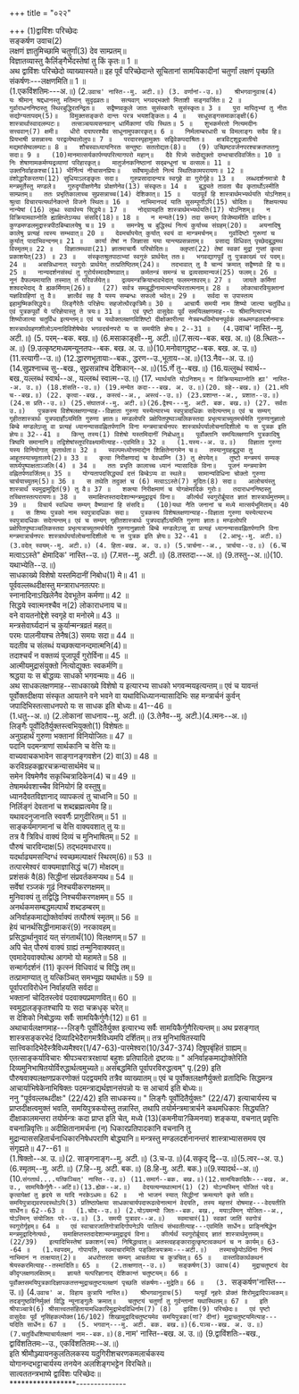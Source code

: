 +++
title = "०२२"

+++
(1)द्वाविंशः परिच्छेदः  
सङ्कर्षण उवाच(2)  
लक्षणं ज्ञातुमिच्छामि चतुर्णां(3) देव साम्प्रतम्॥  
विज्ञातव्यास्तु कैर्लिङ्गैर्भेदस्तेषां तु किं कृतः॥ 1 ॥  
अथ द्वाविंशः परिच्छेदो व्याख्यास्यते॥ इह पूर्वं परिच्छेदान्ते सूचितानां सामयिकादीनां चतुर्णां लक्षणं पृच्छति संकर्षणः---लक्षणमिति॥ 1 ॥  
(1.एकविंशतिमः---अ.॥) (2.`उवाच' नास्ति--मु. अटी.॥) (3. वर्णानां--उ.॥)  
श्रीभगवानुवाच(4)  
यः श्रीमान् श्रद्दधानस्तु मतिमान् सुदृढव्रतः॥  
सत्यवाग् भगवद्भक्तो मिताशी सङ्गवर्जितः॥ 2 ॥  
गुर्वाराधननिष्ठस्तु स्थिरबुद्धिरतन्द्रितः॥  
सद्वैष्णवकुले जातः सुसंस्कारैः सुसंस्कृतः॥ 3 ॥  
पुरा मापितृभ्यां तु नीतः सद्योग्यतापदम्(5)॥  
विमुक्तसङ्करो दान्तः परत्र भयशङ्कितः॥ 4 ॥  
साधुसङ्गसमाकाङ्क्षी(6) शास्त्रार्थास्वादलम्पटः॥  
तत्सञ्चयव्यसनवान् धार्मिकाणां पथि स्थितः॥ 5 ॥  
शुभकर्मरतो नित्यमदीनः सत्त्ववान्(7) क्षमी॥  
धीरो दयापरश्चैव साधूनामुपकारकृत्॥ 6 ॥  
निर्मलाम्बरधारी च विमलाङ्गः सदैव हि॥  
प्रियभाषी प्रसन्नास्यः परद्रव्येष्वलोलुपः॥ 7 ॥  
परदारस्पृहामुक्तः सद्विवेकपदाश्रितः॥  
क्षत्रविट्शूद्रजातीयो मद्यमांसेष्वलम्पटः॥ 8 ॥  
शौचस्वाध्यायनिरतः सन्तुष्टः सततोद्यतः(8)॥  
(9) उच्छिष्टवर्जनपरश्चक्रतप्ततनुः सदा॥ 9 ॥  
(10)मानमात्सर्यकार्पण्यपरित्यागपरो महान्॥  
दैवे पित्र्ये सदोद्युक्तो दम्भाचारविवर्जितः॥ 10 ॥  
निः शेषाणामकर्मण्यद्रव्याणां परिहारकृत्॥  
मातुर्जनकनिष्ठानां सद्बन्धूनां च वत्सलः॥ 11 ॥  
उक्तनिर्वाहकश्चा(11) भीर्नित्यं नीचासनप्रियः॥  
सर्वेषामूर्ध्वतो नित्यं स्थितिकामपरायणः॥ 12 ॥  
वंशोद्धारैकरतया(12) सुधियाऽलङ्कृतः सदा॥  
गुरुप्रसादादन्यत्र स्वगृहे वा गुरोर्गृहे॥ 13 ॥  
लब्धदर्शनमात्रो वै मन्त्रमूर्तेस्तु मण्डले॥  
गुरुदृग्वीक्षणेनैव प्रोक्षणेनेव(13) संस्कृतः॥ 14 ॥  
बुद्ध्यते तावता चैव कृतार्थोऽस्मीति साम्प्रतम्॥  
ततः प्रभृतिकालाच्च सुप्रसन्नाच्च(14) देशिकात्॥ 15 ॥  
पाठपूर्वं हि शास्त्रार्थमभ्यर्थयति योऽनिशम्॥  
श्रुत्वा विचारयत्यर्थानेकान्ते विजने स्थितः॥ 16 ॥  
नाभिमानपदं याति सुसम्पूर्णोऽपि(15) चोदितः॥  
शिक्षयत्यथ नान्येषां (16) लुब्धः स्वार्थस्य सिद्धये॥ 17 ॥  
नोद्‌ग्रायहति शास्त्रार्थमभ्यर्थयति(17) योऽनिशम्॥  
न विक्रियामवाप्नोति ह्याक्षिप्तेऽप्यथ संसदि(18)॥ 18 ॥  
न मन्यते(19) तदा सम्यग् विजेष्यामीति वादिनः॥  
कुण्डमण्डलमुद्रास्त्रपीठबिम्बालयेषु च॥ 19 ॥  
समन्त्रेषु च बुद्धिस्थं नित्यं कुर्याच्च संग्रहम्(20)॥  
अयनादिषु कालेषु प्रत्यहं त्वस्य सम्भवात्॥ 20 ॥  
देवमर्चापयेत् कुर्यात् स्वयं वा मान्त्रमर्चनम्॥  
गुर्वादिष्टो गुरूणां च कुर्यात् पादाभिवन्दनम्॥ 21 ॥  
कार्या तेषां न जिज्ञासा यया यान्त्यप्रसन्नताम्॥  
प्रसाद्य विधिवत् पृच्छेदबुद्धमथ विस्मृतम्॥ 22 ॥  
विज्ञातमथवा(21) ज्ञातमाचार्यैः परिचोदितः॥  
क्लृप्तां(22) तेषां स्वकां मुद्रां गुप्तां कृत्वा प्रकाशयेत्(23) ॥ 23 ॥  
संस्कृतश्रुतपाठाभ्यां स्वगुरुं प्रार्थयेत् ततः॥  
भगवद्यागपूर्वं तु पुत्रकाख्यं परं पदम्॥ 24 ॥  
असन्निधानात् स्वगुरोः प्रार्थयेत् तत्प्रतिष्ठितम्(24)॥  
तदभावात् तु वै चान्यं क्रमात् सद्वैष्णवो हि यः॥ 25 ॥  
नान्यदर्शनसंस्थं तु गुरोर्यस्मादवैष्णवात्॥  
कर्मतन्त्रं समन्त्रं च द्रव्यसामान्यजं(25) फलम्॥ 26 ॥  
नूनं वैफल्यमायाति तस्मात् तं परिवर्जयेत्॥  
द्रव्यमन्त्रक्रियाभावभेदात् फलमनश्वरम्॥ 27 ॥  
जायते कर्मिणां शश्वदभेदाद् वै ह्यकर्मिणाम्(26)॥  
(27) सर्वत्र समबुद्धीनामात्मन्यभिरतात्मनाम्॥ 28 ॥  
लोकाचारवियुक्तानां यज्ञविग्रहिणां तु वै॥  
ज्ञात्वैवं सह वै यस्य सम्बन्धः सफलो भवेत्॥ 29 ॥  
सर्वदा स उपास्तव्य इहामुष्मिकसिद्धये॥  
लिङ्गैरेतैः परिज्ञेयः सहजोत्थैरकृत्रिमैः॥ 30 ॥  
आचार्यैः समयी नाम शिष्यो जात्या चतुर्विधः॥  
एवं पुत्रकपूर्वो ये परिज्ञेयास्तु ते त्रयः॥ 31 ॥  
एवं पृष्टो वासुदेवः पूर्वं समयिलक्षणमाह--यः श्रीमानित्यारभ्य शिष्योजात्या चतुर्विध इत्यन्तम्॥ एवं च यथोक्तलक्षणविशिष्टो दीक्षोक्तरीत्या नेत्रबन्धविमोचनपूर्वकं लब्धमण्डलदर्शनमात्रः शास्त्रार्थग्रहणशीलोऽयनादिविशेषेष्वेव भगवदर्चनपरो यः स समयीति ज्ञेयः॥ 2--31 ॥  
(4.`उवाच' नास्ति--मु. अटी.॥) (5. परम्--बक. बख.॥) (6.मसाकाङ्क्षी--मु. अटी.॥)(7.सत्य--बक. बख. अ.॥) (8.त्थितः--अ.॥) (9.उत्कृष्टमध्यमन्यूनतपः--बक. बख. अ. उ.॥)(10.मनोवाग्‌दृष्ट--बक. बख. अ. उ.॥) (11.स्त्यागी--उ.॥) (12.द्धारणभूतायाः--बक., द्धरण--उ.,भूताय--अ.॥)(13.नैव--अ. उ.॥) (14.सुप्रश्नाच्च सु--बख., सुप्रसन्नांश्च देशिकान्--अ.॥)(15.र्णे तु--बख.॥) (16.यल्लुब्धं स्वार्थ--बख.,यल्लब्धं स्वार्थ--अ., यल्लब्धं स्वात्म--उ.॥) (17. `भ्यार्थयति योऽनिशम्॥ न विक्रियामवाप्नोति ह्या' नास्ति--अ. उ.॥) (18.शंसति--उ.॥) (19.मन्येत कदा---बख. अ. उ.॥)(20. ग्रहे--बख.॥) (21.मपि च--बख.॥) (22. कृत्वा--बख., कस्त्वं--अ., अस्त्वं--उ.॥) (23.प्रशान्त--अ., प्रशात--उ.॥)(24.स प्रति--उ.॥) (25.संघातजं--मु. अटी.॥)(26.द्वैश्य---मु. अटी. बक. बख.॥) (27. सर्वतः उ.॥)  
पुत्रकस्य विशेषलक्षणान्याह--विज्ञाता गुरुणा यस्येत्यारभ्य स्वपुत्रादधिकः सदेत्यन्तम्॥ एवं च सम्यग् गृहीतशास्त्रार्थः पुत्रपदार्होऽयमिति गुरुणा ज्ञातः॥ मण्डलोपरि प्रक्षेपितपुष्पाञ्चलिकस्तदा प्रभृत्यत्राच्युतमर्चयेति गुरुणानुज्ञातो बिम्बे मण्डलेऽप्सु वा प्रत्यहं ध्यानन्यासवह्नितर्पणानि विना मन्त्रमात्रार्चनपरः शास्त्रार्थपर्यालोचनादिशीलो यः स पुत्रक इति ज्ञेयः॥ 32--41 ॥  
किन्तु तस्य(1) विशेषो यस्तमिदानीं निबोधतु॥  
पूर्वोक्तानि समयिलक्षणानि पुत्रकादिषु त्रिष्वपि समानानि॥ तद्विशेषांस्तूपरिवक्ष्यामीत्याह--एवमिति॥ 32 ॥  
(1.यस्य--अ. उ.॥)  
विज्ञाता गुरुणा यस्य विनियोगात् कृतार्थता॥ 32 ॥  
स्वल्पमध्योत्तमाद्येन शिक्षितेनागमेन च॥  
तस्यानुग्रहबुद्ध्या तु आहूतस्याच्युतालये(2)॥ 33 ॥  
कृत्वा निरीक्षणाद्यं च देवधाम्नि (3) तु क्षेपयेत्॥  
तुष्टो मन्त्रमयं सम्यक् सार्घ्यपुष्पाक्षताञ्जलिः(4) ॥ 34 ॥  
ततः प्रभृति कालाच्च ध्यानं न्यासादिकं विना॥  
पूजनं मन्त्रमात्रेण वह्नितर्पणवर्जितम्॥ 35 ॥  
योग्यतापदसिद्ध्यर्थं दत्तं बिम्बेऽप्य वा स्थले॥  
सामान्यविधिना चोक्तो गुरुणा चार्चयाच्युतम्(5)॥ 36 ॥  
स तथेति तदुक्तं च (6) मत्वाऽऽस्ते(7) मुदितः(8) सदा॥  
आलोचयंस्तु शास्त्रार्थं स्वमुद्रामुद्रितं(9) तु वै॥ 37 ॥  
शक्त्या निरीक्षमाणं च योगक्षेमादिकं गुरोः॥  
तदाराधननिष्ठस्तु तच्चित्तस्तत्परायणः॥ 38 ॥  
समाक्षिप्तस्तदादेशान्मन्त्रमुद्राद्वयं विना॥  
कीर्त्यर्थं स्वगुरोर्ब्रूयात ज्ञातं शास्त्रार्थमुत्तमम्॥ 39 ॥  
विचार्य स्वधिया सम्यग् वैष्णवानां हि संसदि॥  
(10)यथा नैति जनानां च मध्ये मात्सर्यभूमिताम्॥ 40 ॥  
स शिष्यः पुत्रको नाम स्वपुत्रादधिकः सदा॥  
पुत्रकस्य विशेषलक्षणान्याह--विज्ञाता गुरुणा यस्येत्यारभ्य स्वपुत्रादधिकः सदेत्यन्तम्॥ एवं च सम्यग् गृहीतशास्त्रार्थः पुत्रपदार्होऽयमिति गुरुणा ज्ञातः॥ मण्डलोपरि प्रक्षेपितपुष्पाञ्चलिकस्तदा प्रभृत्यत्राच्युतमर्चयेति गुरुणानुज्ञातो बिम्बे मण्डलेऽप्सु वा प्रत्यहं ध्यानन्यासवह्नितर्पणानि विना मन्त्रमात्रार्चनपरः शास्त्रार्थपर्यालोचनादिशीलो यः स पुत्रक इति ज्ञेयः॥ 32--41 ॥  
(2.आभू--मु. अटी.॥) (3.वदेत् स्वयम्--मु. अटी.॥) (4. हिता-बख. अ. उ.॥) (5.त्रार्चना--अ., त्रार्चया--उ.॥) (6.`च मत्वाऽऽस्ते" क्षेमादिक' नास्ति--उ.॥) (7.मत्त--मु. अटी.॥) (8.तस्तदा---अ.॥) (9.तस्तु--अ.॥)(10. यथाभ्येति--उ.॥)  
साधकाख्ये विशेषो यस्तमिदानीं निबोध(1) मे॥ 41 ॥  
पूर्ववल्लब्धदीक्षस्तु मन्त्राराधनतत्परः॥  
स्नानादिनाऽखिलेनैव देवभूतेन कर्मणा॥ 42 ॥  
सिद्धये स्वात्मनश्चैव न(2) लोकाराधनाय च॥  
वने वायतनोद्देशे स्वगृहे वा मनोरमे॥ 43 ॥  
मन्त्रसेवार्घ्यदानं च कुर्यान्मन्त्रव्रतं महत्॥  
परमः पालनीयश्च तेनैष(3) समयः सदा॥ 44 ॥  
यदतीव च संलब्धं यच्छक्त्यानन्दमात्मनि(4)॥  
तदाश्चर्यं न वक्तव्यं पूजापूर्वं गुरोर्विना॥ 45 ॥  
आत्मीयमुद्रासंयुक्तो नित्योद्युक्तः स्वकर्मणि॥  
श्रद्धया यः स बोद्धव्यः साधको भगवन्मयः॥ 46 ॥  
अथ साधकलक्षणमाह--साधकाख्ये विशेषो य इत्यारभ्य साधको भगवन्मयइत्यन्तम्॥ एवं च यावन्तं पूर्वोक्तदीक्षया संस्कृत आयतने वने भवने वा यथाविधिध्यानन्यासादिभिः सह मन्त्रार्चनं कुर्वन् जपादिभिस्तत्साधनपरो यः स साधक इति बोध्यः॥ 41--46 ॥  
(1.धतु--अ.॥) (2.लोकानां साधनाय--मु. अटी.॥) (3.तेनैव--मु. अटी.)(4.त्मनः--अ.॥)  
लिङ्गैः पूर्वोदितैर्युक्तस्त्वभियुक्तो(1) विशेषतः॥  
अनुग्रहार्थं गुरुणा भक्तानां विनियोजितः॥ 47 ॥  
पदानि पदमन्त्राणां सार्थकानि च वेत्ति यः॥  
वाच्यवाचकभावेन साङ्गानङ्गवशेन (2) वा(3)॥ 48 ॥  
करविग्रहकह्लारचक्रन्यासार्थमेव च॥  
समेन विषमेणैव सकृच्चित्रादिकेन(4) च॥ 49 ॥  
तेषामर्थवशाच्चैव विनियोगं हि वस्तुषु॥  
ध्यानदैवतविज्ञानाद् व्यापकत्वं तु चाध्वनि॥ 50 ॥  
निर्लिङ्गं देवतानां च शब्दब्रह्मत्वमेव हि॥  
यथावदनुजानाति स्ववर्णैः प्रागुदीरितम्॥ 51 ॥  
साङ्कर्यमागमानां च वेत्ति वाक्यवशात् तु यः॥  
तत्र वै त्रिविधं वाक्यं दिव्यं च मुनिभाषितम्॥ 52 ॥  
पौरुषं चारविन्दाक्ष(5) तद्भदमवधारय॥  
यदर्थाढ्यमसन्दिग्धं स्वच्छमल्पाक्षरं स्थिरम्(6)॥ 53 ॥  
तत्पारमेश्वरं वाक्यमाज्ञासिद्धं च(7) मोक्षदम्॥  
प्रशंसकं वै(8) सिद्धीनां संप्रवर्तकमप्यथ॥ 54 ॥  
सर्वेषां रञ्जकं गूढं निश्चयीकरणक्षमम्॥  
मुनिवाक्यं तु तद्विद्धि निश्चयीकरणक्षमम्॥ 55 ॥  
अनर्थकमसम्बद्धमल्पार्थं शब्दडम्बरम्॥  
अनिर्वाहकमाद्योक्तेर्वाक्यं तत्पौरुषं स्मृतम्॥ 56 ॥  
हेयं चानर्थसिद्धीनामाकरं(9) नरकावहम्॥  
प्रसिद्धार्थानुवादं यत् संगतार्थं(10) विलक्षणम्॥ 57 ॥  
अपि चेत् पौरुषं वाक्यं ग्राह्यं तन्मुनिवाक्यवत्॥  
एवमादेयवाक्योत्थ आगमो यो महामते॥ 58 ॥  
सन्मार्गदर्शनं (11) कृत्स्नं विधिवादं च विद्धि तम्॥  
तत्प्रामाण्यात् तु यत्किञ्चित् समभ्यूह्य यथार्थतः॥ 59 ॥  
पूर्वापराविरोधेन निर्वाहयति सर्वदा॥  
भक्तानां चोदितस्त्वेवं पदवाक्यप्रमाणवित्॥ 60 ॥  
स्वमुद्रालङ्कृतश्चापि यः सदा चक्रधृक् चरेत्॥  
स देशिको निबोद्धव्यः सर्वैः सामयिकैर्गुणैः(12)॥ 61 ॥  
अथाचार्यलक्षणमाह---लिङ्गैः पूर्वोदितैर्युक्त इत्यारभ्य सर्वैः सामयिकैर्गुणैरित्यन्तम्॥ अथ प्रसङ्गात् शास्त्रसङ्करभेदं दिव्यादिभेदैरागमत्रैविध्यमपि दर्शितम्॥ तत्र मुनिभाषितस्यापि सात्त्विकादिभेदैस्त्रैविध्यमैश्वर(1/47-63)-पारमेश्वरा(10/347-374) दिषूपबृंहितं ग्राह्यम्॥ एतत्साङ्कर्याविचारः श्रीपञ्चरात्ररक्षायां बहुशः प्रतिपादितो द्रष्टव्यः॥ " अनिर्वाहकमाद्योक्तेरिति दिव्यमुनिभाषितयोर्विरुद्धार्थत्वमुच्यते॥ असंबद्धमिति पूर्वापरविरुद्धत्वम्" पृ.(29) इति पौरुषवाक्यलक्षणप्रकरणोक्तं पदद्वयमपि तत्रैव व्याख्यातम्॥ एवं च पूर्वोक्तलक्षणैर्युक्तो व्रतादिभिः सिद्धमन्त्र आचार्याभिषेकेनाभिषिक्तः पदमन्त्राद्यर्थज्ञानसंपन्नो यः स आचार्य इति बोध्यः॥  
ननु "पूर्ववल्लब्धदीक्षः" (22/42) इति साधकस्य॥ " लिङ्गैः पूर्वोदितैर्युक्तः" (22/47) इत्याचार्यस्य च प्राप्तदीक्षत्वमुक्तं भवति, समयिपुत्रकयोस्तु तन्नास्ति, तथापि तयोर्मन्त्रमात्रार्चने कथमधिकारः सिद्ध्यति? दीक्षाकालमन्तरा तयोर्मन्त्रः कदा प्राप्त इति चेत्, मध्ये (13)(कमनीया?किमनया) शङ्कया, वचनात् प्रवृत्तिः वचनान्निवृत्तिः॥ अदीक्षितानामर्चना (न) धिकारप्रतिपादकानि वचनानि तु मुद्रान्याससहितार्चनाधिकारनिषेधपराणि बोद्ध्यानि॥ मन्त्रस्तु मण्डलदर्शनानन्तरं शास्त्राभ्याससमय एव संगृह्यते॥ 47--61 ॥  
(1.षिक्तो--अ. उ.॥)(2. साङ्गनाङ्ग--मु. अटी.॥) (3.च-उ.॥)(4.सकृद् द्वि--उ.॥)(5.त्वर--अ. उ.)(6.स्मृतम्--मु. अटी.॥) (7.हि--मु. अटी. बक.॥) (8.हि-मु. अटी. बक.)॥(9.स्यादर्थ--अ.॥)(10.`संगतार्थ....यत्किञ्चित्' नास्ति--उ.॥) (11.समार्ग--बक. बख.॥)(12.सामयिकादिकैः---बख. अ. उ., सामयिकैर्गुणैः--अटिं॥)(13.ह्येक--अ.॥)  
वेदयत्यन्यथात्मानं(1) (2) योऽन्यस्मिन् योजितं पदे॥  
कृत्वापेक्षां तु हृदये स यादि नरकेऽधमः॥ 62 ॥  
नो भाजनं स्यात् सिद्धीनां क्रमत्यागे कृते सति॥  
समयिपुत्राद्यवरपदस्थोऽपि(3) प्रतिष्ठापेक्षया साधकाचार्यपदारूढत्वेनात्मानं वेदयति, तस्य महत्तरं दोषमाह---वेदयतीति सार्धेन॥ 62--63 ॥  
(1.चोद--उ.॥) (2.योऽयमन्यो जितः--बक. बख., मयाऽस्मिन् योजितः--अ., योऽस्मिन् संयोजितः परे--उ.॥) (3. समयी पुत्रावर--अ.॥)  
स्वमाचारं(1) स्वकां जातिं स्वगोत्रं स्वगुरोर्गृहम्॥ 64 ॥  
एवं स्वाचारजातिगोत्रादिगोपनेऽपि पातित्यं संभवतीत्याह---एवमिति सार्धेन॥ प्राङ्निषिद्धेन मन्त्रमुद्रादिनेत्यर्थः,  
समाक्षिप्तस्तदादेशान्मन्त्रमुद्राद्वयं विना॥  
कीर्त्यर्थं स्वगुरोर्ब्रूयाद् ज्ञातं शास्त्रार्थमुत्तमम्॥ (22/39)  
इत्यादिभिस्तेषां प्रकाशन(स्य) निषिद्धत्वात्॥ अतस्त्वहङ्कारादुत्कृष्टत्वकथनं च न कार्यम्॥ 63--64 ॥  
 (1.स्वपदम्, गोपायति, स्वमाचारमिति पङ्‌क्तित्रयक्रमः---अटी.॥)  
तस्माच्छ्रेयोऽर्थिना नित्यं नाभिमानं न तत्क्षयात्(2)॥  
अधरोत्तरता सम्यग् आचर्तव्या च कुत्रचित्॥ 65 ॥  
वास्तविकार्थकथनं श्रेयस्करमित्याह--तस्मादिति॥ 65 ॥  
(2.तत्क्षणात्--उ.॥)  
सङ्कर्षण(3) उवाच(4)  
मुद्राचतुष्टयं देव कीदृग्लक्षणलक्षितम्॥  
ज्ञायते यत्परिज्ञानाद् देशिकान्तं चतुष्टयम्॥ 66 ॥  
पूर्वोक्तसमयिपुत्रकादिज्ञापकतत्तन्मुद्राचतुष्टयलक्षणं पृच्छति संकर्षणः--मुद्रेति॥ 66 ॥  
(3. `सङ्कर्षण'नास्ति---उ.॥) (4.`उवाच' अ. विहाय कुत्रापि नास्ति॥)  
श्रीभगवानुवाच(5)  
यत्पूर्वं नृहरेः प्रोक्तं शिरोमुद्रादिपञ्चकम्॥  
तदङ्गुष्ठविनिर्मुक्तं विद्धि न्यूनाङ्गुलैः क्रमात्॥  
चतुष्टयं चतुर्णां तु गुर्वन्तानां यथास्थितम्॥ 67 ॥  
इति श्रीपाञ्चात्रे(6) श्रीसात्त्वतसंहितायामधिकारिमुद्राभेदविधिर्नाम(7) (8)  
द्वाविंशः(9) परिच्छेदः॥  
एवं पृष्टो वासुदेवः पूर्वं नृसिंहकल्पोक्त(16/102) शिखामुद्रादिचतुष्टयमेव समयिपुत्रका(णां? दीनां) मुद्राचतुष्टयमित्याह---यदिति सार्धेन॥ 67 ॥  
(5. भगवान्---मु. अटी. बक. बख.॥)(6.पञ्च--बख. अ. उ.॥) (7.चतुर्विधशिष्याचार्यलक्षणं नाम--बक.॥)(8.`नाम' नास्ति--बख. अ. उ.॥) (9.द्वाविंशतिः--बख., द्वाविंशतितमः--उ., एकविंशतितमः--अ.॥)  
इति श्रीमौञ्ज्यायनकुलतिलकस्य यदुगिरीशचरणकमलार्चकस्य  
योगानन्दभट्टाचार्यस्य तनयेन अलशिङ्गभट्टेन विरचिते॥  
सात्वततन्त्रभाष्ये द्वाविंशः परिच्छेदः॥  
*****************--------------